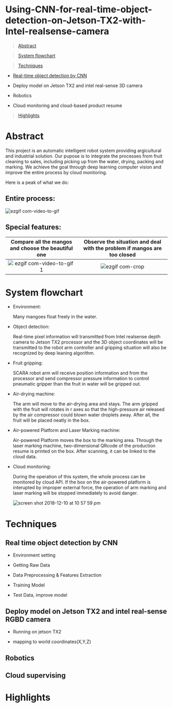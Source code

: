 # Using-CNN-for-real-time-object-detection-on-Jetson-TX2-with-Intel-realsense-camera
> [Abstract](#abstract)

> [System flowchart](#system-flowchart)

> [Techniques](#techniques)

  - [Real-time object detection by CNN](#real-time-object-detection-by-CNN)
  
  - Deploy model on Jetson TX2 and intel real-sense 3D camera 
  
  - Robotics
  
  - Cloud monitoring and cloud-based product resume
  
> [Highlights](#highlights)

# Abstract
This project is an automatic intelligent robot system providing argicultural and industrial solution. Our pupose is to integrate the processes from fruit cleaning to sales, including picking up from the water, drying, packing and marking. We achieve the goal through deep learning computer vision and improve the entire process by cloud monitoring.

Here is a peak of what we do:

## Entire process:

![ezgif com-video-to-gif](https://user-images.githubusercontent.com/36265245/49698794-a2216880-fc03-11e8-964f-df079c1723ab.gif)

## Special features:

| <a>**Compare all the mangos and choose the beautiful one**</a> | <a>**Observe the situation and deal with the problem if mangos are too closed**</a> | 
| :---: |:---:| 
|![ezgif com-video-to-gif 1](https://user-images.githubusercontent.com/36265245/49698920-566fbe80-fc05-11e8-9ae2-163b56ff0d35.gif) | ![ezgif com-crop](https://user-images.githubusercontent.com/36265245/49698979-21b03700-fc06-11e8-9a46-57dfa2ef61b4.gif) | 

# System flowchart

- Environment: 

  Many mangoes float freely in the water.

- Object detection: 

  Real-time pixel information will transmitted from Intel realsense depth camera to Jetson TX2 processor and the 3D object coordinates will be transmitted to the robot arm controller and gripping situation will also be recognized by deep leaning algorithm.

- Fruit gripping: 

  SCARA robot arm will receive position information and from the processor and send compressor pressure information to control pneumatic gripper than the fruit in water will be gripped out.

- Air-drying machine: 

  The arm will move to the air-drying area and stays. The arm gripped with the fruit will rotates in r axes so that the high-pressure air released by the air compressor could blown water droplets away. After all, the fruit will be placed neatly in the box.

- Air-powered Platform and Laser Marking machine: 

  Air-powered Platform moves the box to the marking area. Through the laser marking machine, two-dimensional QRcode of the production resume is printed on the box. After scanning, it can be linked to the cloud data.

- Cloud monitoring: 

  During the operation of this system, the whole process can be monitored by cloud API. If the box on the air-powered platform is interupted by improper external force, the operation of arm marking and laser marking will be stopped immediately to avoid danger.
  
     ![screen shot 2018-12-10 at 10 57 59 pm](https://user-images.githubusercontent.com/36265245/49740423-1c6aef00-fccf-11e8-822b-717e67e4fbe7.png)

# Techniques

## Real time object detection by CNN

- Environment setting

- Getting Raw Data

- Data Preprocessing & Features Extraction

- Training Model

- Test Data, improve model 

## Deploy model on Jetson TX2 and intel real-sense RGBD camera

- Running on jetson TX2

- mapping to world coordinates(X,Y,Z)

## Robotics 

## Cloud supervising
     
# Highlights
